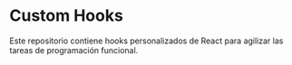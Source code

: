 # Custom Hooks

Este repositorio contiene hooks personalizados de React para agilizar las tareas de programación funcional.
